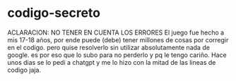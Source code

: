 # codigo-secreto
ACLARACION: NO TENER EN CUENTA LOS ERRORES
El juego fue hecho a mis 17-18 años, por ende puede (debe) tener millones de cosas por corregir en el codigo. pero quise resolverlo sin utilizar absolutamente nada de google.
es por eso que lo subo para no perderlo y pq le tengo cariño.
Hace unos dias se lo pedi a chatgpt y me lo hizo con la mitad de las lineas de codigo jaja.

